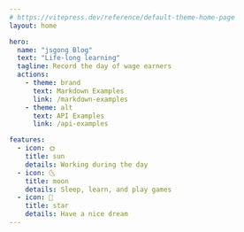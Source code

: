 ```yaml
---
# https://vitepress.dev/reference/default-theme-home-page
layout: home

hero:
  name: "jsgong Blog"
  text: "Life-long learning"
  tagline: Record the day of wage earners
  actions:
    - theme: brand
      text: Markdown Examples
      link: /markdown-examples
    - theme: alt
      text: API Examples
      link: /api-examples

features:
  - icon: 🌞
    title: sun
    details: Working during the day
  - icon: 🌜
    title: moon
    details: Sleep, learn, and play games
  - icon: 🌟
    title: star
    details: Have a nice dream
---
```


